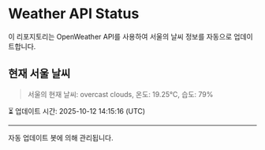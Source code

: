 
# Weather API Status

이 리포지토리는 OpenWeather API를 사용하여 서울의 날씨 정보를 자동으로 업데이트합니다.

## 현재 서울 날씨
> 서울의 현재 날씨: overcast clouds, 온도: 19.25°C, 습도: 79%

⏳ 업데이트 시간: 2025-10-12 14:15:16 (UTC)

---
자동 업데이트 봇에 의해 관리됩니다.
